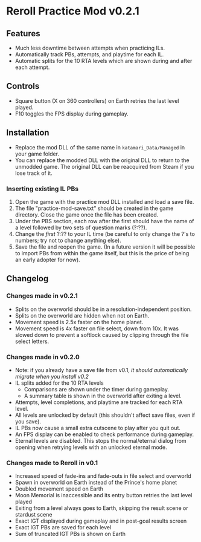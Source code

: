 # Reroll Practice Mod v0.2.1

## Features

- Much less downtime between attempts when practicing ILs.
- Automatically track PBs, attempts, and playtime for each IL.
- Automatic splits for the 10 RTA levels which are shown during and after each attempt.

## Controls

- Square button (X on 360 controllers) on Earth retries the last level played.
- F10 toggles the FPS display during gameplay.

## Installation

- Replace the mod DLL of the same name in `katamari_Data/Managed` in your game folder.
- You can replace the modded DLL with the original DLL to return to the unmodded game. The original DLL can be reacquired from Steam if you lose track of it.

### Inserting existing IL PBs

1. Open the game with the practice mod DLL installed and load a save file.
2. The file "practice-mod-save.txt" should be created in the game directory. Close the game once the file has been created.
3. Under the PBS section, each row after the first should have the name of a level followed by two sets of question marks (?:??).
4. Change the *first* ?:?? to your IL time (be careful to only change the ?'s to numbers; try not to change anything else).
5. Save the file and reopen the game.
(In a future version it will be possible to import PBs from within the game itself, but this is the price of being an early adopter for now).

## Changelog

### Changes made in v0.2.1

- Splits on the overworld should be in a resolution-independent position.
- Splits on the overworld are hidden when not on Earth.
- Movement speed is 2.5x faster on the home planet.
- Movement speed is 4x faster on file select, down from 10x. It was slowed down to prevent a softlock caused by clipping through the file select letters.

### Changes made in v0.2.0

- Note: if you already have a save file from v0.1, *it should automatically migrate when you install v0.2*
- IL splits added for the 10 RTA levels
  - Comparisons are shown under the timer during gameplay.
  - A summary table is shown in the overworld after exiting a level.
- Attempts, level completions, and playtime are tracked for each RTA level.
- All levels are unlocked by default (this shouldn't affect save files, even if you save).
- IL PBs now cause a small extra cutscene to play after you quit out.
- An FPS display can be enabled to check performance during gameplay.
- Eternal levels are disabled. This stops the normal/eternal dialog from opening when retrying levels with an unlocked eternal mode.

### Changes made to Reroll in v0.1

- Increased speed of fade-ins and fade-outs in file select and overworld
- Spawn in overworld on Earth instead of the Prince's home planet
- Doubled movement speed on Earth
- Moon Memorial is inaccessible and its entry button retries the last level played
- Exiting from a level always goes to Earth, skipping the result scene or stardust scene
- Exact IGT displayed during gameplay and in post-goal results screen
- Exact IGT PBs are saved for each level
- Sum of truncated IGT PBs is shown on Earth
